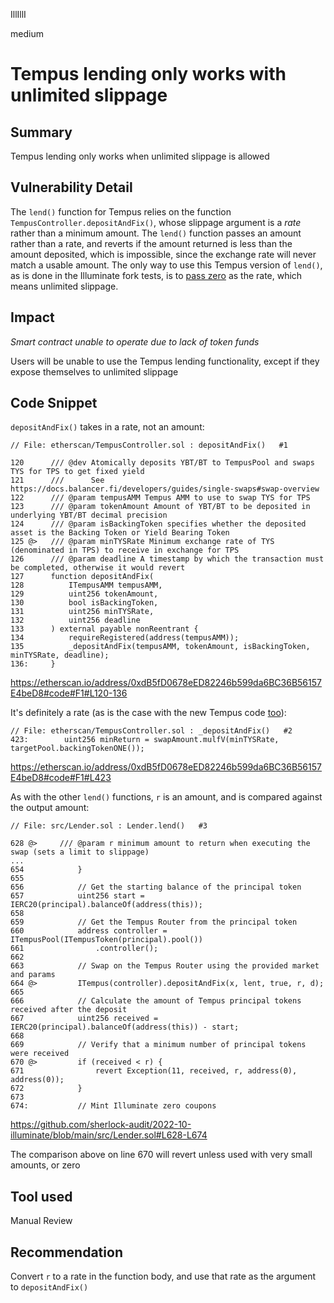 IllIllI

medium

# Tempus lending only works with unlimited slippage

## Summary

Tempus lending only works when unlimited slippage is allowed


## Vulnerability Detail

The `lend()` function for Tempus relies on the function `TempusController.depositAndFix()`, whose slippage argument is a _rate_ rather than a minimum amount. The `lend()` function passes an amount rather than a rate, and reverts if the amount returned is less than the amount deposited, which is impossible, since the exchange rate will never match a usable amount. The only way to use this Tempus version of `lend()`, as is done in the Illuminate fork tests, is to [pass zero](https://github.com/sherlock-audit/2022-10-illuminate/blob/main/test/fork/Lender.t.sol#L30) as the rate, which means unlimited slippage.


## Impact

_Smart contract unable to operate due to lack of token funds_

Users will be unable to use the Tempus lending functionality, except if they expose themselves to unlimited slippage



## Code Snippet

`depositAndFix()` takes in a rate, not an amount:
```solidity
// File: etherscan/TempusController.sol : depositAndFix()   #1

120      /// @dev Atomically deposits YBT/BT to TempusPool and swaps TYS for TPS to get fixed yield
121      ///      See https://docs.balancer.fi/developers/guides/single-swaps#swap-overview
122      /// @param tempusAMM Tempus AMM to use to swap TYS for TPS
123      /// @param tokenAmount Amount of YBT/BT to be deposited in underlying YBT/BT decimal precision
124      /// @param isBackingToken specifies whether the deposited asset is the Backing Token or Yield Bearing Token
125 @>   /// @param minTYSRate Minimum exchange rate of TYS (denominated in TPS) to receive in exchange for TPS
126      /// @param deadline A timestamp by which the transaction must be completed, otherwise it would revert
127      function depositAndFix(
128          ITempusAMM tempusAMM,
129          uint256 tokenAmount,
130          bool isBackingToken,
131          uint256 minTYSRate,
132          uint256 deadline
133      ) external payable nonReentrant {
134          requireRegistered(address(tempusAMM));
135          _depositAndFix(tempusAMM, tokenAmount, isBackingToken, minTYSRate, deadline);
136:     }
```
https://etherscan.io/address/0xdB5fD0678eED82246b599da6BC36B56157E4beD8#code#F1#L120-136


It's definitely a rate (as is the case with the new Tempus code [too](https://github.com/tempus-finance/fixed-income-protocol/blob/ae8426a94c602b1a0df34ded3589c70d16bf5aa9/contracts/TempusController.sol#L72)):
```solidity
// File: etherscan/TempusController.sol : _depositAndFix()   #2
423:        uint256 minReturn = swapAmount.mulfV(minTYSRate, targetPool.backingTokenONE());
```
https://etherscan.io/address/0xdB5fD0678eED82246b599da6BC36B56157E4beD8#code#F1#L423


As with the other `lend()` functions, `r` is an amount, and is compared against the output amount:
```solidity
// File: src/Lender.sol : Lender.lend()   #3

628 @>     /// @param r minimum amount to return when executing the swap (sets a limit to slippage)
...
654            }
655    
656            // Get the starting balance of the principal token
657            uint256 start = IERC20(principal).balanceOf(address(this));
658    
659            // Get the Tempus Router from the principal token
660            address controller = ITempusPool(ITempusToken(principal).pool())
661                .controller();
662    
663            // Swap on the Tempus Router using the provided market and params
664 @>         ITempus(controller).depositAndFix(x, lent, true, r, d);
665    
666            // Calculate the amount of Tempus principal tokens received after the deposit
667            uint256 received = IERC20(principal).balanceOf(address(this)) - start;
668    
669            // Verify that a minimum number of principal tokens were received
670 @>         if (received < r) {
671                revert Exception(11, received, r, address(0), address(0));
672            }
673    
674:           // Mint Illuminate zero coupons
```
https://github.com/sherlock-audit/2022-10-illuminate/blob/main/src/Lender.sol#L628-L674


The comparison above on line 670 will revert unless used with very small amounts, or zero


## Tool used

Manual Review


## Recommendation

Convert `r` to a rate in the function body, and use that rate as the argument to `depositAndFix()`



